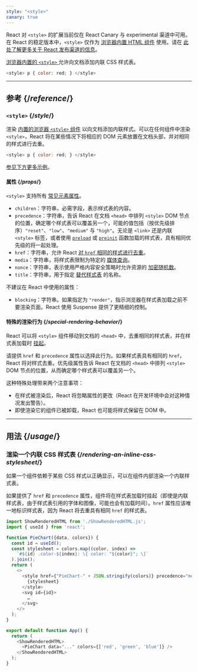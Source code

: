 ```yaml
---
style: "<style>"
canary: true
---
```


<Canary>

React 对 `<style>` 的扩展当前仅在 React Canary 与 experimental 渠道中可用。在 React 的稳定版本中，`<style>` 仅作为 [浏览器内置 HTML 组件](https://react.dev/reference/react-dom/components#all-html-components) 使用。请在 [此处了解更多关于 React 发布渠道的信息](/community/versioning-policy#all-release-channels)。

</Canary>

<Intro>

[浏览器内置的 `<style>` ](https://developer.mozilla.org/en-US/docs/Web/HTML/Element/style) 允许向文档添加内联 CSS 样式表。

```js
<style> p { color: red; } </style>
```

</Intro>

<InlineToc />

---

## 参考 {/*reference*/}

### `<style>` {/*style*/}

渲染 [内置的浏览器 `<style>` 组件](https://developer.mozilla.org/en-US/docs/Web/HTML/Element/style) 以向文档添加内联样式。可以在任何组件中渲染 `<style>`，React 将在某些情况下将相应的 DOM 元素放置在文档头部，并对相同的样式进行去重。

```js
<style> p { color: red; } </style>
```

[参见下方更多示例](#usage)。

#### 属性 {/*props*/}

`<style>` 支持所有 [常见元素属性](/reference/react-dom/components/common#props)。

* `children`：字符串，必需字段，表示样式表的内容。
* `precedence`：字符串，告诉 React 在文档 `<head>` 中排列 `<style>` DOM 节点的位置，确定哪个样式表可以覆盖另一个，可能的值包括（按优先级排序）`"reset"`、`"low"`、`"medium"` 与 `"high"`。无论是 `<link>` 还是内联 `<style>` 标签，或者使用 [`preload`](/reference/react-dom/preload) 或 [`preinit`](/reference/react-dom/preinit) 函数加载的样式表，具有相同优先级的将一起处理。
* `href`：字符串，允许 React [对 `href` 相同的样式进行去重](#special-rendering-behavior)。
* `media`：字符串，将样式表限制为特定的 [媒体查询](https://developer.mozilla.org/en-US/docs/Web/CSS/CSS_media_queries/Using_media_queries)。
* `nonce`：字符串，表示使用严格内容安全策略时允许资源的 [加密随机数](https://developer.mozilla.org/zh-CN/docs/Web/HTML/Global_attributes/nonce)。
* `title`：字符串，用于指定 [替代样式表](https://developer.mozilla.org/zh-CN/docs/Web/CSS/Alternative_style_sheets) 的名称。

不建议在 React 中使用的属性：

* `blocking`：字符串。如果指定为 `"render"`，指示浏览器在样式表加载之前不要渲染页面。React 使用 Suspense 提供了更精细的控制。

#### 特殊的渲染行为 {/*special-rendering-behavior*/}

React 可以将 `<style>` 组件移动到文档的 `<head>` 中，去重相同的样式表，并在样式表加载时 [挂起](/reference/react/Suspense)。

请提供 `href` 和 `precedence` 属性以选择此行为。如果样式表具有相同的 `href`，React 将对样式去重。优先级属性告诉 React 在文档的 `<head>` 中排列 `<style>` DOM 节点的位置，从而确定哪个样式表可以覆盖另一个。

这种特殊处理带来两个注意事项：

* 在样式被渲染后，React 将忽略属性的更改（React 在开发环境中会对这种情况发出警告）。
* 即使渲染它的组件已被卸载，React 也可能将样式保留在 DOM 中。

---

## 用法 {/*usage*/}

### 渲染一个内联 CSS 样式表 {/*rendering-an-inline-css-stylesheet*/}

如果一个组件依赖于某些 CSS 样式以正确显示，可以在组件内部渲染一个内联样式表。

如果提供了 `href` 和 `precedence` 属性，组件将在样式表加载时挂起（即使是内联样式表，由于样式表引用的字体和图像，可能也会有加载时间）。`href` 属性应该唯一地标识样式表，因为 React 将去重具有相同 `href` 的样式表。

<SandpackWithHTMLOutput>

```js App.js active
import ShowRenderedHTML from './ShowRenderedHTML.js';
import { useId } from 'react';

function PieChart({data, colors}) {
  const id = useId();
  const stylesheet = colors.map((color, index) =>
    `#${id} .color-${index}: \{ color: "${color}"; \}`
  ).join();
  return (
    <>
      <style href={"PieChart-" + JSON.stringify(colors)} precedence="medium">
        {stylesheet}
      </style>
      <svg id={id}>
        …
      </svg>
    </>
  );
}

export default function App() {
  return (
    <ShowRenderedHTML>
      <PieChart data="..." colors={['red', 'green', 'blue']} />
    </ShowRenderedHTML>
  );
}
```

</SandpackWithHTMLOutput>
